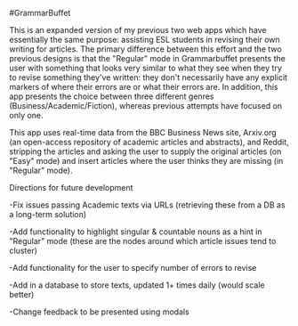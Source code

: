 #GrammarBuffet

This is an expanded version of my previous two web apps which have essentially the same purpose: assisting ESL students in revising their own writing for articles.
The primary difference between this effort and the two previous designs is that the "Regular" mode in Grammarbuffet presents the user
with something that looks very similar to what they see when they try to revise something they've written: they don't necessarily have
any explicit markers of where their errors are or what their errors are. In addition, this app presents the choice between three different
genres (Business/Academic/Fiction), whereas previous attempts have focused on only one.

This app uses real-time data from the BBC Business News site, Arxiv.org (an open-access repository of academic articles and abstracts), and Reddit,
stripping the articles and asking the user to supply the original articles (on "Easy" mode) and insert articles where the user thinks
they are missing (in "Regular" mode).

Directions for future development

-Fix issues passing Academic texts via URLs (retrieving these from a DB as a long-term solution)

-Add functionality to highlight singular & countable nouns as a hint in "Regular" mode (these are the nodes around which article issues
tend to cluster)

-Add functionality for the user to specify number of errors to revise

-Add in a database to store texts, updated 1+ times daily (would scale better)

-Change feedback to be presented using modals
